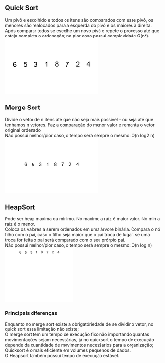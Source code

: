 ## Quick Sort
Um pivô e escolhido e todos os itens são comparados com esse pivô, os menores são realocados para a esquerda do pivô e os maiores à direita.   
Após comparar todos se escolhe um novo pivô e repete o processo até que esteja completa a ordenação;
no pior caso possui complexidade O(n²).
![quicksort](Quicksort-example.gif)

## Merge Sort
Divide o vetor de n itens até que não seja mais possivel - ou seja até que tenhamos n vetores.
Faz a comparação do menor valor e remonta o vetor original ordenado   
Não possui melhor/pior caso, o tempo será sempre o mesmo: O(n log2 n) 
![mergesort](Merge-sort-example-300px.gif)
## HeapSort
Pode ser heap maxima ou minimo. No maximo a raíz é  maior valor. No min a raíz é o menor.    
Coloca os valores a serem ordenados em uma árvore binária.
Compara o nó filho com o pai, caso o filho seja maior que o pai troca de lugar.
se uma troca for feita o pai será comparado com o seu prórpio pai.   
Não possui melhor/pior caso, o tempo será sempre o mesmo: O(n log n) 
![heapsort](220px-Heapsort-example.gif)

### Principais diferenças
Enquanto no merge sort existe a obrigatóriedade de se dividir o vetor, no quick sort essa limitação não existe;   
O merge sort tem um tempo de execução fixo não importando quantas movimentações sejam necessárias, já no quicksort o tempo de execução depende da quantidade de movimentos necesśarios para a organização;   
Quicksort é o mais eficiente em volumes pequenos de dados.   
O Heapsort também possui tempo de execução estável.